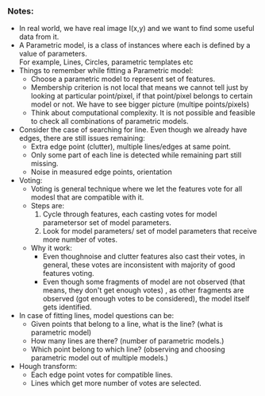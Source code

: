 ### Notes:
- In real world, we have real image I(x,y) and we want to find some useful data from it.
- A Parametric model, is a class of instances where each is defined by a value of parameters.  
    For example, Lines, Circles, parametric templates etc
- Things to remember while fitting a Parametric model:
	- Choose a parametric model to represent set of features.
	- Membership criterion is not local that means we cannot tell just by looking at particular point/pixel, if that point/pixel belongs to certain model or not. We have to see bigger picture (multipe points/pixels)
	- Think about computational complexity. It is not possible and feasible to check all combinations of parametric models.
- Consider the case of searching for line. Even though we already have edges, there are still issues remaining:
	- Extra edge point (clutter), multiple lines/edges at same point.
	- Only some part of each line is detected while remaining part still missing.
	- Noise in measured edge points, orientation
- Voting:
	- Voting is general technique where we let the features vote for all modesl that are compatible with it.
	- Steps are:
		1. Cycle through features, each casting votes for model parametersor set of model parameters.
		2. Look for model parameters/ set of model parameters that receive more number of votes.
	- Why it work:
		- Even thoughnoise and clutter features also cast their votes, in general, these votes are inconsistent with majority of good features voting.
		- Even though some fragments of model are not observed (that means, they don't get enough votes) , as other fragments are observed (got enough votes to be considered), the model itself gets identified.
- In case of fitting lines, model questions can be:
	- Given points that belong to a line, what is the line? (what is parametric model)
	- How many lines are there? (number of parametric models.)
	- Which point belong to which line? (observing and choosing parametric model out of multiple models.)
- Hough transform:
	- Each edge point votes for compatible lines.
	- Lines which get more number of votes are selected.
	